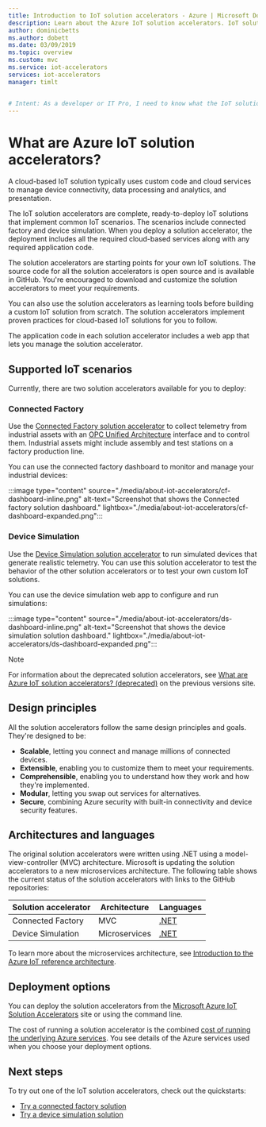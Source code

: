 ```yaml
---
title: Introduction to IoT solution accelerators - Azure | Microsoft Docs
description: Learn about the Azure IoT solution accelerators. IoT solution accelerators are complete, end-to-end, ready to deploy IoT solutions.
author: dominicbetts
ms.author: dobett
ms.date: 03/09/2019
ms.topic: overview
ms.custom: mvc
ms.service: iot-accelerators
services: iot-accelerators
manager: timlt


# Intent: As a developer or IT Pro, I need to know what the IoT solution accelerators do, so I can understand if they can help me to build and manage my IoT solution.
---
```


# What are Azure IoT solution accelerators?

A cloud-based IoT solution typically uses custom code and cloud services to manage device connectivity, data processing and analytics, and presentation.

The IoT solution accelerators are complete, ready-to-deploy IoT solutions that implement common IoT scenarios. The scenarios include connected factory and device simulation. When you deploy a solution accelerator, the deployment includes all the required cloud-based services along with any required application code.

The solution accelerators are starting points for your own IoT solutions. The source code for all the solution accelerators is open source and is available in GitHub. You're encouraged to download and customize the solution accelerators to meet your requirements.

You can also use the solution accelerators as learning tools before building a custom IoT solution from scratch. The solution accelerators implement proven practices for cloud-based IoT solutions for you to follow.

The application code in each solution accelerator includes a web app that lets you manage the solution accelerator.

## Supported IoT scenarios

Currently, there are two solution accelerators available for you to deploy:

### Connected Factory

Use the [Connected Factory solution accelerator](iot-accelerators-connected-factory-features.md) to collect telemetry from industrial assets with an [OPC Unified Architecture](https://opcfoundation.org/about/opc-technologies/opc-ua/) interface and to control them. Industrial assets might include assembly and test stations on a factory production line.

You can use the connected factory dashboard to monitor and manage your industrial devices:

:::image type="content" source="./media/about-iot-accelerators/cf-dashboard-inline.png" alt-text="Screenshot that shows the Connected factory solution dashboard." lightbox="./media/about-iot-accelerators/cf-dashboard-expanded.png":::

### Device Simulation

Use the [Device Simulation solution accelerator](iot-accelerators-device-simulation-overview.md) to run simulated devices that generate realistic telemetry. You can use this solution accelerator to test the behavior of the other solution accelerators or to test your own custom IoT solutions.

You can use the device simulation web app to configure and run simulations:

:::image type="content" source="./media/about-iot-accelerators/ds-dashboard-inline.png" alt-text="Screenshot that shows the device simulation solution dashboard." lightbox="./media/about-iot-accelerators/ds-dashboard-expanded.png":::

> [!NOTE]
> For information about the deprecated solution accelerators, see [What are Azure IoT solution accelerators? (deprecated)](/previous-versions/azure/iot-accelerators/about-iot-accelerators.md) on the previous versions site.

## Design principles

All the solution accelerators follow the same design principles and goals. They're designed to be:

* **Scalable**, letting you connect and manage millions of connected devices.
* **Extensible**, enabling you to customize them to meet your requirements.
* **Comprehensible**, enabling you to understand how they work and how they're implemented.
* **Modular**, letting you swap out services for alternatives.
* **Secure**, combining Azure security with built-in connectivity and device security features.

## Architectures and languages

The original solution accelerators were written using .NET using a model-view-controller (MVC) architecture. Microsoft is updating the solution accelerators to a new microservices architecture. The following table shows the current status of the solution accelerators with links to the GitHub repositories:

| Solution accelerator   | Architecture  | Languages     |
| ---------------------- | ------------- | ------------- |
| Connected Factory      | MVC           | [.NET](https://github.com/Azure/azure-iot-connected-factory)          |
| Device Simulation      | Microservices | [.NET](https://github.com/Azure/device-simulation-dotnet)          |

To learn more about the microservices architecture, see [Introduction to the Azure IoT reference architecture](/azure/architecture/reference-architectures/iot/).

## Deployment options

You can deploy the solution accelerators from the [Microsoft Azure IoT Solution Accelerators](https://www.azureiotsolutions.com/Accelerators#) site or using the command line.

The cost of running a solution accelerator is the combined [cost of running the underlying Azure services](https://azure.microsoft.com/pricing). You see details of the Azure services used when you choose your deployment options.

## Next steps

To try out one of the IoT solution accelerators, check out the quickstarts:

* [Try a connected factory solution](quickstart-connected-factory-deploy.md)
* [Try a device simulation solution](quickstart-device-simulation-deploy.md)
